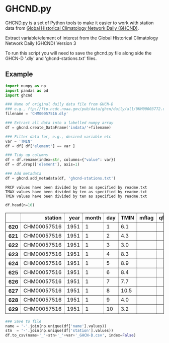 
# GHCND.py

GHCND.py is a set of Python tools to make it easier to work with station data from [Global Historical Climatology Network Daily (GHCND)](https://www.ncdc.noaa.gov/ghcn-daily-description).

Extract variable/element of interest from the
Global Historical Climatology Network Daily (GHCND) Version 3

To run this script you will need to save the ghcnd.py file along side the 
        GHCN-D '.dly' and 'ghcnd-stations.txt' files.


## Example


```python
import numpy as np
import pandas as pd
import ghcnd
```


```python
### Name of original daily data file from GHCN-D
### e.g., ftp://ftp.ncdc.noaa.gov/pub/data/ghcn/daily/all/UKM00003772.dly
filename = 'CHM00057516.dly'

### Extract all data into a labelled numpy array
df = ghcnd.create_DataFrame('indata/'+filename)

### Filter data for, e.g., desired variable etc
var = 'TMIN'
df = df[ df['element'] == var ]

### Tidy up columns
df = df.rename(index=str, columns={"value": var})
df = df.drop(['element'], axis=1)

### Add metadata
df = ghcnd.add_metadata(df, 'ghcnd-stations.txt')
```

    PRCP values have been divided by ten as specified by readme.txt
    TMAX values have been divided by ten as specified by readme.txt
    TMIN values have been divided by ten as specified by readme.txt



```python
df.head(n=10)
```




<div>
<style scoped>
    .dataframe tbody tr th:only-of-type {
        vertical-align: middle;
    }

    .dataframe tbody tr th {
        vertical-align: top;
    }

    .dataframe thead th {
        text-align: right;
    }
</style>
<table border="1" class="dataframe">
  <thead>
    <tr style="text-align: right;">
      <th></th>
      <th>station</th>
      <th>year</th>
      <th>month</th>
      <th>day</th>
      <th>TMIN</th>
      <th>mflag</th>
      <th>qflag</th>
      <th>sflag</th>
      <th>lat</th>
      <th>lon</th>
      <th>elev</th>
      <th>name</th>
    </tr>
  </thead>
  <tbody>
    <tr>
      <th>620</th>
      <td>CHM00057516</td>
      <td>1951</td>
      <td>1</td>
      <td>1</td>
      <td>6.1</td>
      <td></td>
      <td></td>
      <td>s</td>
      <td>29.583</td>
      <td>106.467</td>
      <td>416.0</td>
      <td>CHONGQING</td>
    </tr>
    <tr>
      <th>621</th>
      <td>CHM00057516</td>
      <td>1951</td>
      <td>1</td>
      <td>2</td>
      <td>4.3</td>
      <td></td>
      <td></td>
      <td>s</td>
      <td>29.583</td>
      <td>106.467</td>
      <td>416.0</td>
      <td>CHONGQING</td>
    </tr>
    <tr>
      <th>622</th>
      <td>CHM00057516</td>
      <td>1951</td>
      <td>1</td>
      <td>3</td>
      <td>3.0</td>
      <td></td>
      <td></td>
      <td>s</td>
      <td>29.583</td>
      <td>106.467</td>
      <td>416.0</td>
      <td>CHONGQING</td>
    </tr>
    <tr>
      <th>623</th>
      <td>CHM00057516</td>
      <td>1951</td>
      <td>1</td>
      <td>4</td>
      <td>8.3</td>
      <td></td>
      <td></td>
      <td>s</td>
      <td>29.583</td>
      <td>106.467</td>
      <td>416.0</td>
      <td>CHONGQING</td>
    </tr>
    <tr>
      <th>624</th>
      <td>CHM00057516</td>
      <td>1951</td>
      <td>1</td>
      <td>5</td>
      <td>8.9</td>
      <td></td>
      <td></td>
      <td>s</td>
      <td>29.583</td>
      <td>106.467</td>
      <td>416.0</td>
      <td>CHONGQING</td>
    </tr>
    <tr>
      <th>625</th>
      <td>CHM00057516</td>
      <td>1951</td>
      <td>1</td>
      <td>6</td>
      <td>8.4</td>
      <td></td>
      <td></td>
      <td>s</td>
      <td>29.583</td>
      <td>106.467</td>
      <td>416.0</td>
      <td>CHONGQING</td>
    </tr>
    <tr>
      <th>626</th>
      <td>CHM00057516</td>
      <td>1951</td>
      <td>1</td>
      <td>7</td>
      <td>7.7</td>
      <td></td>
      <td></td>
      <td>s</td>
      <td>29.583</td>
      <td>106.467</td>
      <td>416.0</td>
      <td>CHONGQING</td>
    </tr>
    <tr>
      <th>627</th>
      <td>CHM00057516</td>
      <td>1951</td>
      <td>1</td>
      <td>8</td>
      <td>10.5</td>
      <td></td>
      <td></td>
      <td>s</td>
      <td>29.583</td>
      <td>106.467</td>
      <td>416.0</td>
      <td>CHONGQING</td>
    </tr>
    <tr>
      <th>628</th>
      <td>CHM00057516</td>
      <td>1951</td>
      <td>1</td>
      <td>9</td>
      <td>4.0</td>
      <td></td>
      <td></td>
      <td>s</td>
      <td>29.583</td>
      <td>106.467</td>
      <td>416.0</td>
      <td>CHONGQING</td>
    </tr>
    <tr>
      <th>629</th>
      <td>CHM00057516</td>
      <td>1951</td>
      <td>1</td>
      <td>10</td>
      <td>3.2</td>
      <td></td>
      <td></td>
      <td>s</td>
      <td>29.583</td>
      <td>106.467</td>
      <td>416.0</td>
      <td>CHONGQING</td>
    </tr>
  </tbody>
</table>
</div>




```python
### Save to file
name = '-'.join(np.unique(df['name'].values))
stn  = '-'.join(np.unique(df['station'].values))
df.to_csv(name+'_'+stn+'_'+var+'_GHCN-D.csv', index=False)
```
